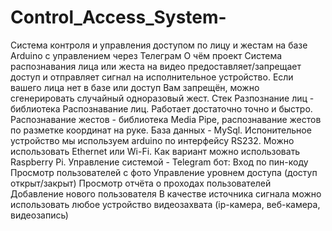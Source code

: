 # Control_Access_System-
Система контроля и управления доступом по лицу и жестам на базе Arduino с управлением через Телеграм
О чём проект
Система распознавания лица или жеста на видео предоставляет/запрещает доступ и отправляет сигнал на исполнительное устройство.
Если вашего лица нет в базе или доступ Вам запрещён, можно сгенерировать случайный одноразовый жест.
Стек
Разпознание лиц - библиотека Распознавание лиц. Работает достаточно точно и быстро.
Распознавание жестов - библиотека Media Pipe, распознавание жестов по разметке координат на руке.
База данных - MySql.
Испонительное устройство мы используем arduino по интерфейсу RS232. Можно использовать Ethernet или Wi-Fi. Как вариант можно использовать Raspberry Pi.
Управление системой - Telegram бот:
Вход по пин-коду
Просмотр пользователей с фото
Управление уровнем доступа (доступ открыт/закрыт)
Просмотр отчёта о проходах пользователей
Добавление нового пользователя
В качестве источника сигнала можно использовать любое устройство видеозахвата (ip-камера, веб-камера, видеозапись)
